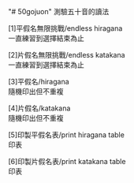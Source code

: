 "# 50gojuon" 
測驗五十音的讀法

[1]平假名無限挑戰/endless hiragana  
    一直練習到選擇結束為止
    
[2]片假名無限挑戰/endless katakana     
    一直練習到選擇結束為止
    
[3]平假名/hiragana           
    隨機印出但不重複
    
[4]片假名/katakana     
    隨機印出但不重複

[5]印製平假名表/print hiragana table  
    印表
    
[6]印製片假名表/print katakana table  
    印表
